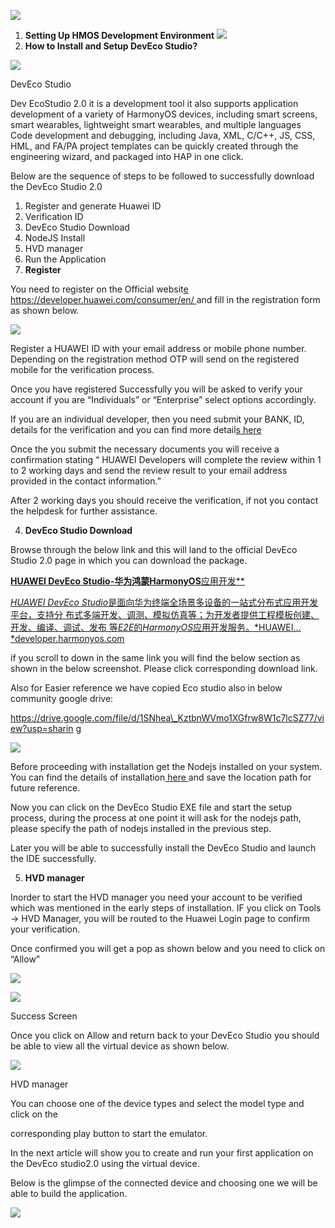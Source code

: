 ![](Aspose.Words.25dc77f0-f488-487e-8615-547e5304e67a.001.png)

1. **Setting Up HMOS Development Environment ![](Aspose.Words.25dc77f0-f488-487e-8615-547e5304e67a.001.png)**
2. **How to Install and Setup DevEco Studio?** 

![](Aspose.Words.25dc77f0-f488-487e-8615-547e5304e67a.002.jpeg)

DevEco Studio 

Dev EcoStudio 2.0 it is a development tool it also supports application development of a variety of HarmonyOS devices, including smart screens, smart wearables, lightweight smart wearables, and multiple languages Code development and debugging, including Java, XML, C/C++, JS, CSS, HML, and FA/PA project templates can be quickly created through the engineering wizard, and packaged into HAP in one click. 

Below are the sequence of steps to be followed to successfully download the DevEco Studio 2.0 

1. Register and generate Huawei ID 
1. Verification ID 
1. DevEco Studio Download 
1. NodeJS Install 
1. HVD manager 
1. Run the Application 
3. **Register** 

You need to register on the Official websit[e https://developer.huawei.com/consumer/en/ ](https://developer.huawei.com/consumer/en/)and fill in the registration form as shown below. 



![](Aspose.Words.25dc77f0-f488-487e-8615-547e5304e67a.003.jpeg)

Register a HUAWEI ID with your email address or mobile phone number. Depending on the registration method OTP will send on the registered mobile for the verification process. 

Once you have registered Successfully you will be asked to verify your account if you are “Individuals” or “Enterprise” select options accordingly. 

If you are an individual developer, then you need submit your BANK, ID, details for the verification and you can find more detail[s here ](https://developer.huawei.com/consumer/en/doc/start/ibca-0000001062388135)

Once the you submit the necessary documents you will receive a confirmation stating “ HUAWEI Developers will complete the review within 1 to 2 working days and send the review result to your email address provided in the contact information.” 

After 2 working days you should receive the verification, if not you contact the helpdesk for further assistance. 



4. **DevEco Studio Download** 

Browse through the below link and this will land to the official DevEco Studio 2.0 page in which you can download the package. 

[**HUAWEI DevEco Studio-**华为鸿蒙**HarmonyOS**应用开发** ](https://developer.harmonyos.com/cn/develop/deveco-studio)

[*HUAWEI DevEco Studio*是面向华为终端全场景多设备的一站式分布式应用开发平台，支持分 布式多端开发、调测、模拟仿真等；为开发者提供工程模板创建、开发、编译、调试、发布 等*E2E*的*HarmonyOS*应用开发服务。*HUAWEI…*developer.harmonyos.com ](https://developer.harmonyos.com/cn/develop/deveco-studio)

if you scroll to down in the same link you will find the below section as shown in the below screenshot. Please click corresponding download link. 

Also for Easier reference we have copied Eco studio also in below community google drive: 

https://drive.google.com/file/d/1SNhea\_KztbnWVmo1XGfrw8W1c7lcSZ77/view?usp=sharin g 

![](Aspose.Words.25dc77f0-f488-487e-8615-547e5304e67a.004.jpeg)

Before proceeding with installation get the Nodejs installed on your system. You can find the details of installation[ here ](https://nodejs.org/en/download/)and save the location path for future reference. 

Now you can click on the DevEco Studio EXE file and start the setup process, during the process at one point it will ask for the nodejs path, please specify the path of nodejs installed in the previous step. 


Later you will be able to successfully install the DevEco Studio and launch the IDE successfully. 

5. **HVD manager** 

Inorder to start the HVD manager you need your account to be verified which was mentioned in the early steps of installation. IF you click on Tools -> HVD Manager, you will be routed to the Huawei Login page to confirm your verification. 

Once confirmed you will get a pop as shown below and you need to click on “Allow” 



![](Aspose.Words.25dc77f0-f488-487e-8615-547e5304e67a.005.jpeg)

 

![](Aspose.Words.25dc77f0-f488-487e-8615-547e5304e67a.006.jpeg)

Success Screen 

Once you click on Allow and return back to your DevEco Studio you should be able to view all the virtual device as shown below. 

![](Aspose.Words.25dc77f0-f488-487e-8615-547e5304e67a.007.jpeg)

HVD manager 

You can choose one of the device types and select the model type and click on the 



corresponding play button to start the emulator. 

In the next article will show you to create and run your first application on the DevEco studio2.0 using the virtual device. 

Below is the glimpse of the connected device and choosing one we will be able to build the application. 

![](Aspose.Words.25dc77f0-f488-487e-8615-547e5304e67a.008.jpeg)



